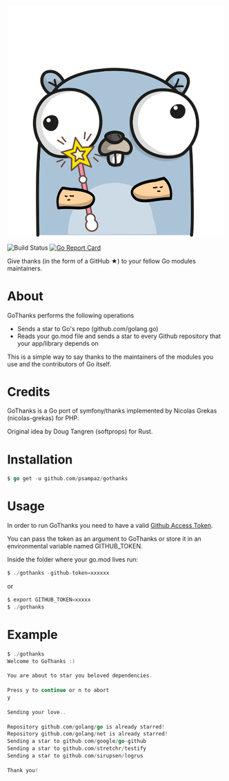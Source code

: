 <p align="center"><img width="500" src="gothanks.png"></p>

![Build Status](https://github.com/psampaz/gothanks/workflows/CI%20Workflow/badge.svg)
[![Go Report Card](https://goreportcard.com/badge/github.com/psampaz/gothanks)](https://goreportcard.com/report/github.com/psampaz/gothanks)

Give thanks (in the form of a GitHub ★) to your fellow Go modules maintainers. 

# About

GoThanks performs the following operations

- Sends a star to Go's repo (github.com/golang.go)
- Reads your go.mod file and sends a star to every Github repository that your app/library depends on

This is a simple way to say thanks to the maintainers of the modules you use and the contributors of Go itself.

# Credits

GoThanks is a Go port of symfony/thanks implemented by Nicolas Grekas (nicolas-grekas) for PHP.

Original idea by Doug Tangren (softprops) for Rust.

# Installation

```go
$ go get -u github.com/psampaz/gothanks
```

# Usage

In order to run GoThanks you need to have a valid [Github Access Token](https://help.github.com/en/github/authenticating-to-github/creating-a-personal-access-token-for-the-command-line). 

You can pass the token as an argument to GoThanks or store it in an environmental variable named GITHUB_TOKEN.

Inside the folder where your go.mod lives run:

```go
$ ./gothanks -github-token=xxxxxx
```

or 

```go
$ export GITHUB_TOKEN=xxxxx
$ ./gothanks
```
# Example

```go
$ ./gothanks
Welcome to GoThanks :)

You are about to star you beloved dependencies.

Press y to continue or n to abort
y

Sending your love..

Repository github.com/golang/go is already starred!
Repository github.com/golang/net is already starred!
Sending a star to github.com/google/go-github
Sending a star to github.com/stretchr/testify
Sending a star to github.com/sirupsen/logrus

Thank you!
```
